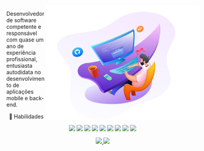 <img src="https://github.com/JunioJsv/JunioJsv/blob/master/bg.png?raw=true" min-width="400px" max-width="400px" width="400px" align="right">

<p align="left">
  Desenvolvedor de software competente e responsável com quase um ano de experiência profissional, entusiasta autodidata no desenvolvimento de aplicações mobile e back-end.
</p>

<p align="center">
  👏 Habilidades 
  <p align="center">
    <img src="https://img.shields.io/badge/Kotlin-experiente-orange?style=flat-square&logo=kotlin&logoColor=white">
    <img src="https://img.shields.io/badge/Java-experiente-red?style=flat-square&logo=java&logoColor=white">
    <img src="https://img.shields.io/badge/Android-experiente-green?style=flat-square&logo=android&logoColor=white">
    <img src="https://img.shields.io/badge/Flutter-experiente-blue?style=flat-square&logo=flutter&logoColor=white">
    <img src="https://img.shields.io/badge/Dart-experiente-blue?style=flat-square&logo=dart&logoColor=white">
    <img src="https://img.shields.io/badge/MySQL-intermediário-blue?style=flat-square&logo=mysql&logoColor=white">
    <img src="https://img.shields.io/badge/Spring-intermediário-brightgreen?style=flat-square&logo=spring&logoColor=white">
    <img src="https://img.shields.io/badge/JavaScript-intermediário-yellow?style=flat-square&logo=javascript&logoColor=white">
    <img src="https://img.shields.io/badge/Laravel-básico-orange?style=flat-square&logo=laravel&logoColor=white">
  </p>
</p>

<p align="center">
  <a href="mailto:juniojsv@gmail.com">
     <img src="https://img.shields.io/badge/Gmail-D14836?style=for-the-badge&logo=gmail&logoColor=white" />
  </a>
  <a href="https://www.linkedin.com/in/jeovane-santos-a228b01b0">
     <img src="https://img.shields.io/badge/LinkedIn-0077B5?style=for-the-badge&logo=linkedin&logoColor=white" />
  </a>
</p>
